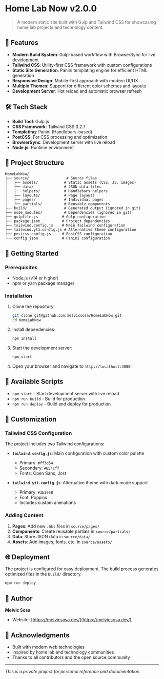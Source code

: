 # Home Lab Now v2.0.0

> A modern static site built with Gulp and Tailwind CSS for showcasing home lab projects and technology content.

## 🚀 Features

- **Modern Build System**: Gulp-based workflow with BrowserSync for live development
- **Tailwind CSS**: Utility-first CSS framework with custom configurations
- **Static Site Generation**: Panini templating engine for efficient HTML generation
- **Responsive Design**: Mobile-first approach with modern UI/UX
- **Multiple Themes**: Support for different color schemes and layouts
- **Development Server**: Hot reload and automatic browser refresh

## 🛠️ Tech Stack

- **Build Tool**: Gulp.js
- **CSS Framework**: Tailwind CSS 3.2.7
- **Templating**: Panini (Handlebars-based)
- **PostCSS**: For CSS processing and optimization
- **BrowserSync**: Development server with live reload
- **Node.js**: Runtime environment

## 📁 Project Structure

```
HomeLabNow/
├── source/                 # Source files
│   ├── assets/            # Static assets (CSS, JS, images)
│   ├── data/              # JSON data files
│   ├── helpers/           # Handlebars helpers
│   ├── layouts/           # Page layouts
│   ├── pages/             # Individual pages
│   └── partials/          # Reusable components
├── build/                 # Generated output (ignored in git)
├── node_modules/          # Dependencies (ignored in git)
├── gulpfile.js           # Gulp configuration
├── package.json          # Project dependencies
├── tailwind.config.js    # Main Tailwind configuration
├── tailwind.yt1.config.js # Alternative theme configuration
├── postcss.config.js     # PostCSS configuration
└── config.json           # Panini configuration
```

## 🚦 Getting Started

### Prerequisites

- Node.js (v14 or higher)
- npm or yarn package manager

### Installation

1. Clone the repository:
   ```bash
   git clone git@github.com:melvicsosa/HomeLabNow.git
   cd HomeLabNow
   ```

2. Install dependencies:
   ```bash
   npm install
   ```

3. Start the development server:
   ```bash
   npm start
   ```

4. Open your browser and navigate to `http://localhost:3000`

## 📝 Available Scripts

- `npm start` - Start development server with live reload
- `npm run build` - Build for production
- `npm run deploy` - Build and deploy for production

## 🎨 Customization

### Tailwind CSS Configuration

The project includes two Tailwind configurations:

- **`tailwind.config.js`**: Main configuration with custom color palette
  - Primary: `#ff3d54`
  - Secondary: `#654cff`
  - Fonts: Open Sans, Jost

- **`tailwind.yt1.config.js`**: Alternative theme with dark mode support
  - Primary: `#3b3958`
  - Font: Poppins
  - Includes custom animations

### Adding Content

1. **Pages**: Add new `.hbs` files in `source/pages/`
2. **Components**: Create reusable partials in `source/partials/`
3. **Data**: Store JSON data in `source/data/`
4. **Assets**: Add images, fonts, etc. in `source/assets/`

## 🌐 Deployment

The project is configured for easy deployment. The build process generates optimized files in the `build/` directory.

```bash
npm run deploy
```

## 👤 Author

**Melvic Sosa**
- Website: [https://melvicsosa.dev/](https://melvicsosa.dev/)

## 🙏 Acknowledgments

- Built with modern web technologies
- Inspired by home lab and technology communities
- Thanks to all contributors and the open source community

---

*This is a private project for personal reference and documentation.*